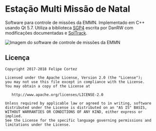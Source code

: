 Estação Multi Missão de Natal
=============================

Software para controle de missões da EMMN. Implementado em C++ usando Qt 5.7. Utiliza a biblioteca
[SGP4](https://www.danrw.com/sgp4/) escrita por DanRW com modificações documentadas e
[SolTrack](http://soltrack.sourceforge.net/).

![Imagem do software de controle de missões da EMMN](https://raw.githubusercontent.com/FelipeCortez/emmn/master/emmn.png "Tela inicial do software")


Licença
-------

    Copyright 2017-2018 Felipe Cortez

    Licensed under the Apache License, Version 2.0 (the "License");
    you may not use this file except in compliance with the License.
    You may obtain a copy of the License at

       http://www.apache.org/licenses/LICENSE-2.0

    Unless required by applicable law or agreed to in writing, software
    distributed under the License is distributed on an "AS IS" BASIS,
    WITHOUT WARRANTIES OR CONDITIONS OF ANY KIND, either express or implied.
    See the License for the specific language governing permissions and
    limitations under the License.


